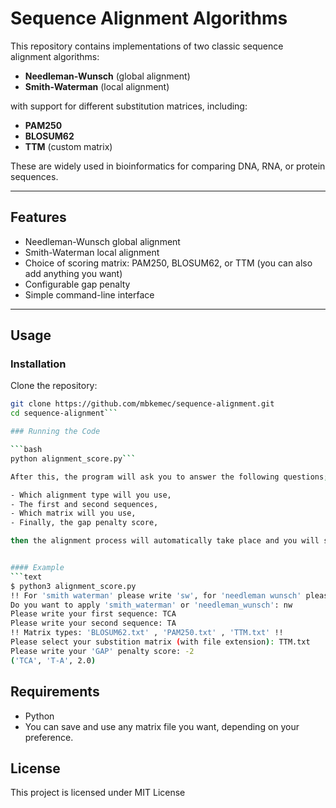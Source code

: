 
# Sequence Alignment Algorithms

This repository contains implementations of two classic sequence alignment algorithms:

- **Needleman-Wunsch** (global alignment)
- **Smith-Waterman** (local alignment)

with support for different substitution matrices, including:

- **PAM250**
- **BLOSUM62**
- **TTM** (custom matrix)

These are widely used in bioinformatics for comparing DNA, RNA, or protein sequences.

---

## Features

- Needleman-Wunsch global alignment  
- Smith-Waterman local alignment  
- Choice of scoring matrix: PAM250, BLOSUM62, or TTM (you can also add anything you want)
- Configurable gap penalty  
- Simple command-line interface

---

## Usage

### Installation

Clone the repository:

```bash
git clone https://github.com/mbkemec/sequence-alignment.git
cd sequence-alignment```

### Running the Code

```bash
python alignment_score.py```

After this, the program will ask you to answer the following questions;

- Which alignment type will you use,
- The first and second sequences,
- Which matrix will you use,
- Finally, the gap penalty score,

then the alignment process will automatically take place and you will see the sequences and the score on the screen.


#### Example
```text
$ python3 alignment_score.py
!! For 'smith waterman' please write 'sw', for 'needleman wunsch' please write 'nw' !!
Do you want to apply 'smith_waterman' or 'needleman_wunsch': nw
Please write your first sequence: TCA
Please write your second sequence: TA
!! Matrix types: 'BLOSUM62.txt' , 'PAM250.txt' , 'TTM.txt' !!
Please select your substition matrix (with file extension): TTM.txt
Please write your 'GAP' penalty score: -2
('TCA', 'T-A', 2.0)
```

## Requirements

- Python 
- You can save and use any matrix file you want, depending on your preference.

## License

This project is licensed under MIT License
